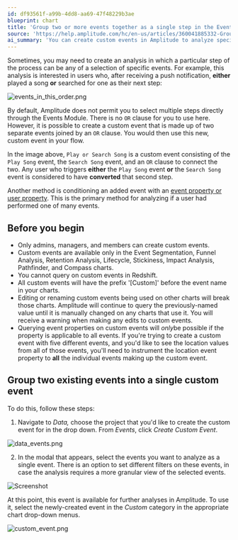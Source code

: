 ```yaml
---
id: df93561f-a99b-4dd8-aa69-47f48229b3ae
blueprint: chart
title: 'Group two or more events together as a single step in the Events module'
source: 'https://help.amplitude.com/hc/en-us/articles/360041885332-Group-two-or-more-events-together-as-a-single-step-in-the-Events-module'
ai_summary: 'You can create custom events in Amplitude to analyze specific sequences of user actions. By grouping multiple events with an `OR` clause, you can track when users perform any of those actions. Custom events can be used in various analysis charts, but remember that they have limitations. Only certain roles can create custom events, and editing them may affect existing charts. To create a custom event, select the events you want to combine and set any necessary filters. Once created, you can use the custom event in different charts to analyze user behavior more effectively.'
---
```

Sometimes, you may need to create an analysis in which a particular step of the process can be any of a selection of specific events. For example, this analysis is interested in users who, after receiving a push notification, **either** played a song **or** searched for one as their next step: 

![events_in_this_order.png](/docs/output/img/charts/events-in-this-order-png.png)

By default, Amplitude does not permit you to select multiple steps directly through the Events Module. There is no `OR` clause for you to use here. However, it is possible to create a custom event that is made up of two separate events joined by an `OR` clause. You would then use this new, custom event in your flow.

In the image above, `Play or Search Song` is a custom event consisting of the `Play Song` event, the `Search Song` event, and an `OR` clause to connect the two. Any user who triggers **either** the `Play Song` event **or** the `Search Song` event is considered to have **converted** that second step.

Another method is conditioning an added event with an [event property or user property](/docs/data/user-properties-and-events). This is the primary method for analyzing if a user had performed one of many events.

## Before you begin

* Only admins, managers, and members can create custom events.
* Custom events are available only in the Event Segmentation, Funnel Analysis, Retention Analysis, Lifecycle, Stickiness, Impact Analysis, Pathfinder, and Compass charts.
* You cannot query on custom events in Redshift.
* All custom events will have the prefix '[Custom]' before the event name in your charts.
* Editing or renaming custom events being used on other charts will break those charts. Amplitude will continue to query the previously-named value until it is manually changed on any charts that use it. You will receive a warning when making any edits to custom events.
* Querying event properties on custom events will *only*be possible if the property is applicable to all events. If you're trying to create a custom event with five different events, and you'd like to see the location values from all of those events, you'll need to instrument the location event property to **all** the individual events making up the custom event.

## Group two existing events into a single custom event

To do this, follow these steps:

1. Navigate to *Data,* choose the project that you'd like to create the custom event for in the drop down. From *Events*, click *Create Custom Event*.

![data_events.png](/docs/output/img/charts/data-events-png.png)

2. In the modal that appears, select the events you want to analyze as a single event. There is an option to set different filters on these events, in case the analysis requires a more granular view of the selected events.

![Screenshot](/docs/output/img/charts/screenshot.png)

At this point, this event is available for further analyses in Amplitude. To use it, select the newly-created event in the *Custom* category in the appropriate chart drop-down menus.

![custom_event.png](/docs/output/img/charts/custom-event-png.png)
